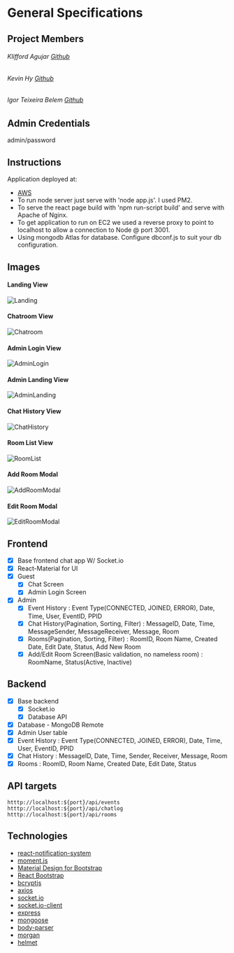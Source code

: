 # General Specifications

## Project Members

###### Klifford Agujar [Github](https://github.com/ashencat)
###### Kevin Hy [Github](https://github.com/kevin-hy)
###### Igor Teixeira Belem [Github](https://github.com/itbel/)

## Admin Credentials

admin/password

## Instructions
Application deployed at:
- [AWS](http://ec2-18-224-228-195.us-east-2.compute.amazonaws.com/)
- To run node server just serve with 'node app.js'. I used PM2.
- To serve the react page build with 'npm run-script build' and serve with Apache of Nginx.
- To get application to run on EC2 we used a reverse proxy to point to localhost to allow a connection to Node @ port 3001.
- Using mongodb Atlas for database. Configure dbconf.js to suit your db configuration.

## Images
#### Landing View
![Landing](https://github.com/itbel/ReactChatApplication/blob/master/images/LandingPage.png?raw=true)
#### Chatroom View
![Chatroom](https://github.com/itbel/ReactChatApplication/blob/master/images/Chatroom.png?raw=true)
#### Admin Login View
![AdminLogin](https://github.com/itbel/ReactChatApplication/blob/master/images/AdminLogin.png?raw=true)
#### Admin Landing View
![AdminLanding](https://github.com/itbel/ReactChatApplication/blob/master/images/AdminLanding.png?raw=true)
#### Chat History View
![ChatHistory](https://github.com/itbel/ReactChatApplication/blob/master/images/ChatHistory.png?raw=true)
#### Room List View
![RoomList](https://github.com/itbel/ReactChatApplication/blob/master/images/RoomList.png?raw=true)
#### Add Room Modal
![AddRoomModal](https://github.com/itbel/ReactChatApplication/blob/master/images/AddRoomModal.png?raw=true)
#### Edit Room Modal
![EditRoomModal](https://github.com/itbel/ReactChatApplication/blob/master/images/EditRoomModal.png?raw=true)

## Frontend

- [x] Base frontend chat app W/ Socket.io
- [x] React-Material for UI
- [x] Guest
  - [x] Chat Screen
  - [x] Admin Login Screen
- [x] Admin
  - [x] Event History : Event Type(CONNECTED, JOINED, ERROR), Date, Time, User, EventID, PPID
  - [x] Chat History(Pagination, Sorting, Filter) : MessageID, Date, Time, MessageSender, MessageReceiver, Message, Room
  - [x] Rooms(Pagination, Sorting, Filter) : RoomID, Room Name, Created Date, Edit Date, Status, Add New Room
  - [x] Add/Edit Room Screen(Basic validation, no nameless room) : RoomName, Status(Active, Inactive)

## Backend

- [x] Base backend
  - [x] Socket.io
  - [x] Database API
- [x] Database - MongoDB Remote
- [x] Admin User table
- [x] Event History : Event Type(CONNECTED, JOINED, ERROR), Date, Time, User, EventID, PPID
- [x] Chat History : MessageID, Date, Time, Sender, Receiver, Message, Room
- [x] Rooms : RoomID, Room Name, Created Date, Edit Date, Status

## API targets

`htttp://localhost:${port}/api/events`
`htttp://localhost:${port}/api/chatlog`
`htttp://localhost:${port}/api/rooms`

## Technologies

- [react-notification-system](https://github.com/igorprado/react-notification-system)
- [moment.js](https://github.com/moment/moment)
- [Material Design for Bootstrap](https://github.com/mdbootstrap/React-Bootstrap-with-Material-Design)
- [React Bootstrap](https://github.com/react-bootstrap/react-bootstrap)
- [bcryptjs](https://github.com/dcodeIO/bcrypt.js)
- [axios](https://github.com/axios/axios)
- [socket.io](https://github.com/socketio/socket.io)
- [socket.io-client](https://github.com/socketio/socket.io-client)
- [express](https://github.com/expressjs/express)
- [mongoose](https://github.com/Automattic/mongoose)
- [body-parser](https://github.com/expressjs/body-parser)
- [morgan](https://github.com/expressjs/morgan)
- [helmet](https://github.com/helmetjs/helmet)